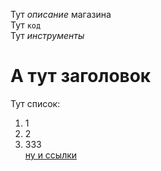 Тут *описание* магазина  
Тут ```код```  
Тут _инструменты_  
# А тут заголовок  
Тут список:  
1) 1  
2) 2  
3) 333  
[ну и ссылки](https://yandex.ru/)
